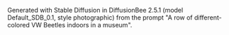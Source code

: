 Generated with Stable Diffusion in DiffusionBee 2.5.1 (model Default_SDB_0.1, style photographic) from the prompt "A row of different-colored VW Beetles indoors in a museum".